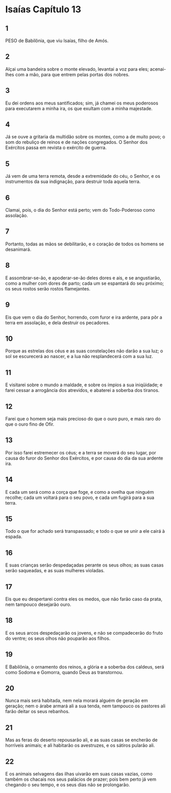 # Isaías Capítulo 13

## 1
PESO de Babilônia, que viu Isaías, filho de Amós.

## 2
Alçai uma bandeira sobre o monte elevado, levantai a voz para eles; acenai-lhes com a mão, para que entrem pelas portas dos nobres.

## 3
Eu dei ordens aos meus santificados; sim, já chamei os meus poderosos para executarem a minha ira, os que exultam com a minha majestade.

## 4
Já se ouve a gritaria da multidão sobre os montes, como a de muito povo; o som do rebuliço de reinos e de nações congregados. O Senhor dos Exércitos passa em revista o exército de guerra.

## 5
Já vem de uma terra remota, desde a extremidade do céu, o Senhor, e os instrumentos da sua indignação, para destruir toda aquela terra.

## 6
Clamai, pois, o dia do Senhor está perto; vem do Todo-Poderoso como assolação.

## 7
Portanto, todas as mãos se debilitarão, e o coração de todos os homens se desanimará.

## 8
E assombrar-se-ão, e apoderar-se-ão deles dores e ais, e se angustiarão, como a mulher com dores de parto; cada um se espantará do seu próximo; os seus rostos serão rostos flamejantes.

## 9
Eis que vem o dia do Senhor, horrendo, com furor e ira ardente, para pôr a terra em assolação, e dela destruir os pecadores.

## 10
Porque as estrelas dos céus e as suas constelações não darão a sua luz; o sol se escurecerá ao nascer, e a lua não resplandecerá com a sua luz.

## 11
E visitarei sobre o mundo a maldade, e sobre os ímpios a sua iniqüidade; e farei cessar a arrogância dos atrevidos, e abaterei a soberba dos tiranos.

## 12
Farei que o homem seja mais precioso do que o ouro puro, e mais raro do que o ouro fino de Ofir.

## 13
Por isso farei estremecer os céus; e a terra se moverá do seu lugar, por causa do furor do Senhor dos Exércitos, e por causa do dia da sua ardente ira.

## 14
E cada um será como a corça que foge, e como a ovelha que ninguém recolhe; cada um voltará para o seu povo, e cada um fugirá para a sua terra.

## 15
Todo o que for achado será transpassado; e todo o que se unir a ele cairá à espada.

## 16
E suas crianças serão despedaçadas perante os seus olhos; as suas casas serão saqueadas, e as suas mulheres violadas.

## 17
Eis que eu despertarei contra eles os medos, que não farão caso da prata, nem tampouco desejarão ouro.

## 18
E os seus arcos despedaçarão os jovens, e não se compadecerão do fruto do ventre; os seus olhos não pouparão aos filhos.

## 19
E Babilônia, o ornamento dos reinos, a glória e a soberba dos caldeus, será como Sodoma e Gomorra, quando Deus as transtornou.

## 20
Nunca mais será habitada, nem nela morará alguém de geração em geração; nem o árabe armará ali a sua tenda, nem tampouco os pastores ali farão deitar os seus rebanhos.

## 21
Mas as feras do deserto repousarão ali, e as suas casas se encherão de horríveis animais; e ali habitarão os avestruzes, e os sátiros pularão ali.

## 22
E os animais selvagens das ilhas uivarão em suas casas vazias, como também os chacais nos seus palácios de prazer; pois bem perto já vem chegando o seu tempo, e os seus dias não se prolongarão.

